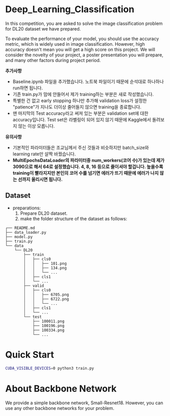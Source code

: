 # Deep_Learning_Classification
In this competition, you are asked to solve the image classification problem for DL20 dataset we have prepared.

To evaluate the performance of your model, you should use the accuracy metric, which is widely used in image classification. However, high accuracy doesn't mean you will get a high score on this project. We will consider the novelty of your project, a poster presentation you will prepare, and many other factors during project period.

**추가사항** 
- Baseline.ipynb 파일을 추가했습니다. 노트북 파일이기 때문에 순석대로 하나하나 run하면 됩니다.
- 기존 train.py가 맘에 안들어서 제가 training하는 부분은 새로 작성했습니다.
- 특별한 건 없고 early stopping 하나만 추가해 validation loss가 설정한 "patience"가 지나도 더이상 줄어들지 않으면 training을 종료합니다.
- 맨 마지막의 Test accuracy라고 써져 있는 부분은 validation set에 대한 accuracy입니다. Test set은 라벨링이 되어 있지 않기 때문에 Kaggle에서 돌려보지 않는 이상 모릅니다.

**유의사항**
- 기본적인 파라미터들은 조교님께서 주신 것들과 비슷하지만 batch_size와 learning rate만 살짝 바꿨습니다.
- **MultiEpochsDataLoader의 파라미터중 num_workers(코어 수)가 있는데 제가 3090으로 해서 64로 설정했습니다. 4, 8, 16 등으로 줄이셔야 할겁니다. 높을수록 training이 빨라지지만 본인의 코어 수를 넘기면 에러가 뜨기 때문에 에러가 나지 않는 선까지 올리시면 됩니다.**


## Dataset

* preparations:
  1. Prepare DL20 dataset.
  2. make the folder structure of the dataset as follows:
```
┌── README.md
├── data_loader.py
├── model.py
├── train.py
└── data
    └── DL20
        ├── train
        │   ├── cls0
        │   │   ├── 101.png
        │   │   ├── 134.png
        │   │   └── ...
        │   ├── cls1
        │   └── ...
        ├── valid
        │   ├── cls0
        │   │   ├── 6705.png
        │   │   ├── 6722.png
        │   │   └── ...
        │   ├── cls1
        │   └── ...
        └── test
            ├── 100011.png
            ├── 100196.png
            ├── 100334.png
            └── ...
```

# Quick Start

```bash
CUDA_VISIBLE_DEVICES=0 python3 train.py
```

# About Backbone Network

We provide a simple backbone network, Small-Resnet18. However, you can use any other backbone networks for your problem.
